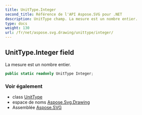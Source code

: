 ```yaml
---
title: UnitType.Integer
second_title: Référence de l'API Aspose.SVG pour .NET
description: UnitType champ. La mesure est un nombre entier.
type: docs
weight: 130
url: /fr/net/aspose.svg.drawing/unittype/integer/
---
```

## UnitType.Integer field

La mesure est un nombre entier.

```csharp
public static readonly UnitType Integer;
```

### Voir également

* class [UnitType](../)
* espace de noms [Aspose.Svg.Drawing](../../unittype/)
* Assemblée [Aspose.SVG](../../../)


